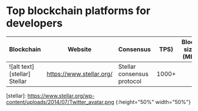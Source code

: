 # Top blockchain platforms for developers


| Blockchain        | Website           | Consensus  | TPS)  | Block size (MB) | Primary function|
| ------------------|-----------------| ----------| -----| ---------------| ----------------|
| ![alt text][stellar] Stellar          | https://www.stellar.org/|Stellar consensus protocol|1000+|                 |                  |

[stellar]:  https://www.stellar.org/wp-content/uploads/2014/07/Twitter_avatar.png {:height="50%" width="50%"}

